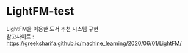 # LightFM-test
LightFM을 이용한 도서 추천 시스템 구현<br>
참고사이트 : https://greeksharifa.github.io/machine_learning/2020/06/01/LightFM/
